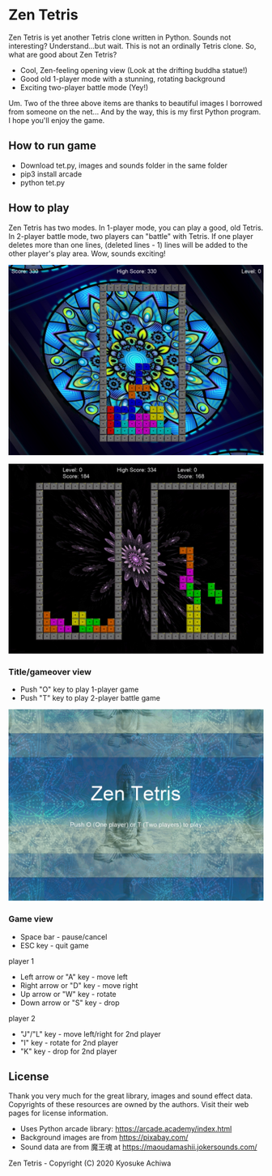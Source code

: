 # Zen Tetris

Zen Tetris is yet another Tetris clone written in Python.
Sounds not interesting?
Understand...but wait.  This is not an ordinally Tetris clone.
So, what are good about Zen Tetris?

* Cool, Zen-feeling opening view (Look at the drifting buddha statue!)
* Good old 1-player mode with a stunning, rotating background
* Exciting two-player battle mode (Yey!)

Um.  Two of the three above items are thanks to beautiful images I borrowed from someone on the net... And by the way, this is my first Python program.
I hope you'll enjoy the game.

<h2>How to run game</h2>

* Download tet.py, images and sounds folder in the same folder
* pip3 install arcade
* python tet.py

<h2>How to play</h2>

Zen Tetris has two modes.
In 1-player mode, you can play a good, old Tetris.
In 2-player battle mode, two players can "battle" with Tetris.  If one player deletes more than one lines, (deleted lines - 1) lines will be added to the other player's play area.  Wow, sounds exciting!

![1-player mode](https://github.com/achiwa912/tet/blob/screenshots/oneplayer.png)

![battle mode](https://github.com/achiwa912/tet/blob/screenshots/battle.png)

<h3>Title/gameover view</h3>

* Push "O" key to play 1-player game
* Push "T" key to play 2-player battle game

![tile view](https://github.com/achiwa912/tet/blob/screenshots/title.png)

<h3>Game view</h3>

* Space bar - pause/cancel
* ESC key - quit game

player 1
* Left arrow or "A" key - move left
* Right arrow or "D" key - move right
* Up arrow or "W" key - rotate
* Down arrow or "S" key - drop

player 2
* "J"/"L" key - move left/right for 2nd player
* "I" key - rotate for 2nd player
* "K" key - drop for 2nd player

<h2>License</h2>

Thank you very much for the great library, images and sound effect data.
Copyrights of these resources are owned by the authors.
Visit their web pages for license information.

* Uses Python arcade library: https://arcade.academy/index.html
* Background images are from https://pixabay.com/
* Sound data are from 魔王魂 at https://maoudamashii.jokersounds.com/

Zen Tetris - Copyright (C) 2020 Kyosuke Achiwa

